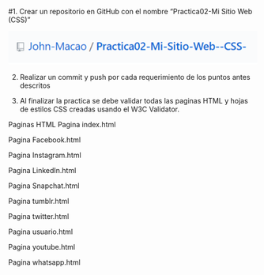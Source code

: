 #1.	Crear un repositorio en GitHub con el nombre “Practica02-Mi Sitio Web (CSS)”

![1](/imagesReadMe/img1.png?raw=true "Title")

2.	Realizar un commit y push por cada requerimiento de los puntos antes descritos


3.	Al finalizar la practica se debe validar todas las paginas HTML y hojas de estilos CSS creadas usando el W3C Validator.

Paginas HTML
Pagina index.html


Pagina Facebook.html


Pagina Instagram.html



Pagina LinkedIn.html


Pagina Snapchat.html



Pagina tumblr.html




Pagina twitter.html




Pagina usuario.html



Pagina youtube.html


Pagina whatsapp.html



































